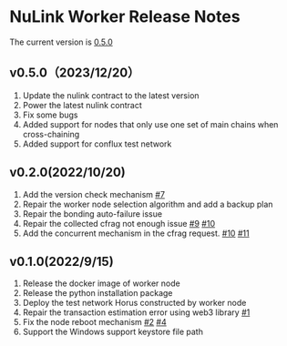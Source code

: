 # NuLink Worker Release Notes

The current version is  [0.5.0](https://github.com/NuLink-network/nulink-core/releases/tag/v0.5.0_d98e1de)

## v0.5.0（2023/12/20）

1. Update the nulink contract to the latest version
2. Power the latest nulink contract
3. Fix some bugs
4. Added support for nodes that only use one set of main chains when cross-chaining
5. Added support for conflux test network

## v0.2.0(2022/10/20)

1. Add the version check mechanism  [#7](https://github.com/NuLink-network/nulink-core/pull/7)
2. Repair the worker node selection algorithm and add a backup plan
3. Repair the bonding auto-failure issue 
4. Repair the collected cfrag not enough issue  [#9](https://github.com/NuLink-network/nulink-core/pull/9) [#10](https://github.com/NuLink-network/nulink-core/issues/10)
5. Add the concurrent mechanism in the cfrag request. [#10](https://github.com/NuLink-network/nulink-core/issues/10) [#11](https://github.com/NuLink-network/nulink-core/pull/11)



## v0.1.0(2022/9/15)

1. Release the docker image of worker node
2. Release the python installation package 
3. Deploy the test network Horus constructed by worker node
4. Repair the transaction estimation error using web3 library [#1](https://github.com/NuLink-network/nulink-core/issues/1)
5. Fix the node reboot mechanism [#2](https://github.com/NuLink-network/nulink-core/issues/2) [#4](https://github.com/NuLink-network/nulink-core/issues/4)
6. Support the Windows support keystore file path
